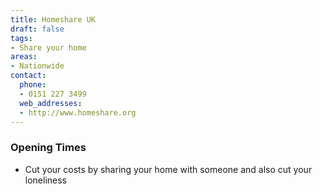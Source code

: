 ```yaml
---
title: Homeshare UK
draft: false
tags:
- Share your home
areas:
- Nationwide
contact:
  phone:
  - 0151 227 3499
  web_addresses:
  - http://www.homeshare.org
---
```


### Opening Times
* Cut your costs by sharing your home with someone and also cut your loneliness